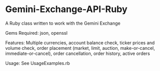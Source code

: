 # Gemini-Exchange-API-Ruby
A Ruby class written to work with the Gemini Exchange 

Gems Required:
json, openssl

Features:
Multiple currencies, account balance check, ticker prices and volume check, order placement (market, limit, auction, make-or-cancel, immediate-or-cancel), order cancellation, order history, active orders

Usage:
See UsageExamples.rb
